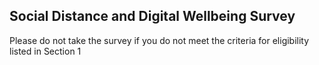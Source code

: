 ## Social Distance and Digital Wellbeing Survey
Please do not take the survey if you do not meet the criteria for eligibility listed in Section 1

